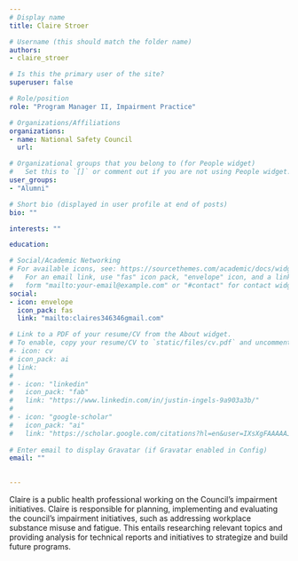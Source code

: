 ```yaml
---
# Display name
title: Claire Stroer

# Username (this should match the folder name)
authors:
- claire_stroer

# Is this the primary user of the site?
superuser: false

# Role/position
role: "Program Manager II, Impairment Practice"

# Organizations/Affiliations
organizations:
- name: National Safety Council
  url: 

# Organizational groups that you belong to (for People widget)
#   Set this to `[]` or comment out if you are not using People widget.  
user_groups:
- "Alumni"

# Short bio (displayed in user profile at end of posts)
bio: ""

interests: ""

education:

# Social/Academic Networking
# For available icons, see: https://sourcethemes.com/academic/docs/widgets/#icons
#   For an email link, use "fas" icon pack, "envelope" icon, and a link in the
#   form "mailto:your-email@example.com" or "#contact" for contact widget.
social:
- icon: envelope
  icon_pack: fas
  link: "mailto:claires346346gmail.com"

# Link to a PDF of your resume/CV from the About widget.
# To enable, copy your resume/CV to `static/files/cv.pdf` and uncomment the lines below.  
#- icon: cv
# icon_pack: ai
# link:
# 
# - icon: "linkedin"
#   icon_pack: "fab"
#   link: "https://www.linkedin.com/in/justin-ingels-9a903a3b/"
# 
# - icon: "google-scholar"
#   icon_pack: "ai"
#   link: "https://scholar.google.com/citations?hl=en&user=IXsXgFAAAAAJ&view_op=list_works&sortby=pubdate"
  
# Enter email to display Gravatar (if Gravatar enabled in Config)
email: ""
  

---
```


Claire is a public health professional working on the Council’s impairment initiatives. Claire is responsible for planning, implementing and evaluating the council’s impairment initiatives, such as addressing workplace substance misuse and fatigue. This entails researching relevant topics and providing analysis for technical reports and initiatives to strategize and build future programs.
